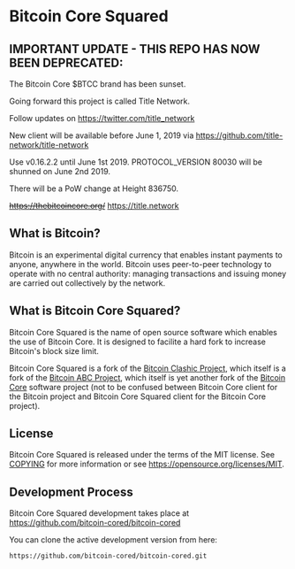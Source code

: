 Bitcoin Core Squared
====================

IMPORTANT UPDATE - THIS REPO HAS NOW BEEN DEPRECATED:
-----------------------------------------------------
The Bitcoin Core $BTCC brand has been sunset.

Going forward this project is called Title Network.

Follow updates on https://twitter.com/title_network

New client will be available before June 1, 2019 via https://github.com/title-network/title-network

Use v0.16.2.2 until June 1st 2019. PROTOCOL_VERSION 80030 will be shunned on June 2nd 2019.

There will be a PoW change at Height 836750.

~~https://thebitcoincore.org/~~
https://title.network

What is Bitcoin?
----------------

Bitcoin is an experimental digital currency that enables instant payments to
anyone, anywhere in the world. Bitcoin uses peer-to-peer technology to operate
with no central authority: managing transactions and issuing money are carried
out collectively by the network.

What is Bitcoin Core Squared?
-----------------------------

Bitcoin Core Squared is the name of open source software which enables the use of Bitcoin Core.
It is designed to facilite a hard fork to increase Bitcoin's block size limit.

Bitcoin Core Squared is a fork of the [Bitcoin Clashic Project](http://bitcoinclashic.org),
which itself is a fork of the [Bitcoin ABC Project](https://bitcoinabc.org),
which itself is yet another fork of the [Bitcoin Core](https://bitcoincore.org) software project
(not to be confused between Bitcoin Core client for the Bitcoin project and Bitcoin Core Squared
client for the Bitcoin Core project).

License
-------

Bitcoin Core Squared is released under the terms of the MIT license. See [COPYING](COPYING) 
for more information or see https://opensource.org/licenses/MIT.

Development Process
-------------------

Bitcoin Core Squared development takes place at https://github.com/bitcoin-cored/bitcoin-cored

You can clone the active development version from here:

    https://github.com/bitcoin-cored/bitcoin-cored.git
